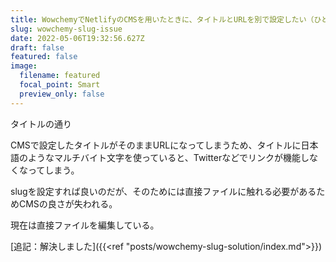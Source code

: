```yaml
---
title: WowchemyでNetlifyのCMSを用いたときに、タイトルとURLを別で設定したい（ひとまず解決）
slug: wowchemy-slug-issue
date: 2022-05-06T19:32:56.627Z
draft: false
featured: false
image:
  filename: featured
  focal_point: Smart
  preview_only: false
---
```

タイトルの通り

CMSで設定したタイトルがそのままURLになってしまうため、タイトルに日本語のようなマルチバイト文字を使っていると、Twitterなどでリンクが機能しなくなってしまう。

slugを設定すれば良いのだが、そのためには直接ファイルに触れる必要があるためCMSの良さが失われる。

現在は直接ファイルを編集している。

[追記：解決しました]({{<ref "posts/wowchemy-slug-solution/index.md">}})